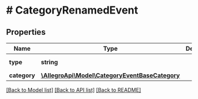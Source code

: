 # # CategoryRenamedEvent

## Properties

Name | Type | Description | Notes
------------ | ------------- | ------------- | -------------
**type** | **string** |  | [optional] [default to 'CATEGORY_RENAMED']
**category** | [**\AllegroApi\Model\CategoryEventBaseCategory**](CategoryEventBaseCategory.md) |  |

[[Back to Model list]](../../README.md#models) [[Back to API list]](../../README.md#endpoints) [[Back to README]](../../README.md)
